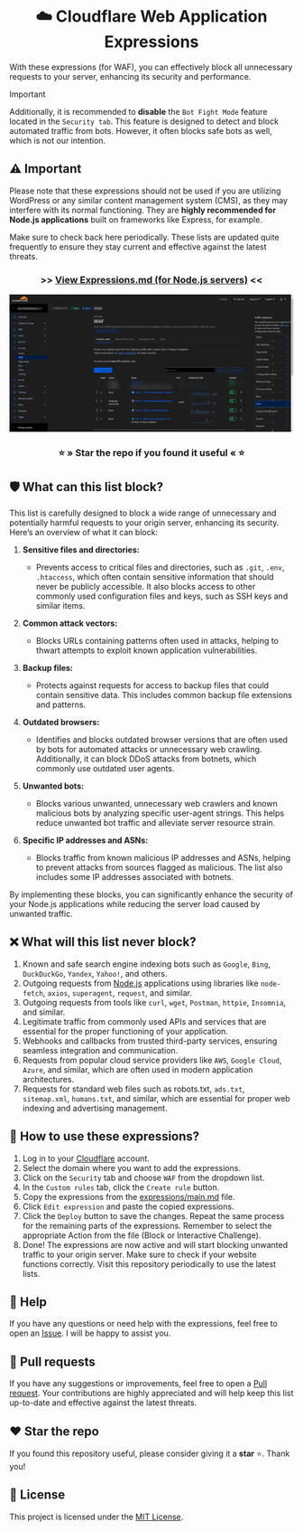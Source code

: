 <div align="center">
    <h1>☁️ Cloudflare Web Application Expressions</h1>
</div>

With these expressions (for WAF), you can effectively block all unnecessary requests to your server, enhancing its security and performance.

> [!IMPORTANT]  
> Additionally, it is recommended to **disable** the `Bot Fight Mode` feature located in the `Security tab`.
> This feature is designed to detect and block automated traffic from bots. However, it often blocks safe bots as well, which is not our intention.


## ⚠️ Important
Please note that these expressions should not be used if you are utilizing WordPress or any similar content management system (CMS), as they may interfere with its normal functioning.
They are **highly recommended for Node.js applications** built on frameworks like Express, for example.

Make sure to check back here periodically. These lists are updated quite frequently to ensure they stay current and effective against the latest threats.

<div align="center">
   <h3>>> <a href="expressions/main.md">View Expressions.md (for Node.js servers)</a> <<</h3>
   <img src="assets/images/brave_7V0Mb1E81rC0.png" alt="Cloudflare Web Application Firewall (WAF)"> 
   <h3>⭐ » Star the repo if you found it useful « ⭐</h3>
</div>


## 🛡️ What can this list block?
This list is carefully designed to block a wide range of unnecessary and potentially harmful requests to your origin server, enhancing its security. Here’s an overview of what it can block:

1. **Sensitive files and directories:**
   - Prevents access to critical files and directories, such as `.git`, `.env`, `.htaccess`, which often contain sensitive information that should never be publicly accessible. It also blocks access to other commonly used configuration files and keys, such as SSH keys and similar items.

2. **Common attack vectors:**
   - Blocks URLs containing patterns often used in attacks, helping to thwart attempts to exploit known application vulnerabilities.

3. **Backup files:**
   - Protects against requests for access to backup files that could contain sensitive data. This includes common backup file extensions and patterns.

4. **Outdated browsers:**
   - Identifies and blocks outdated browser versions that are often used by bots for automated attacks or unnecessary web crawling. Additionally, it can block DDoS attacks from botnets, which commonly use outdated user agents.

5. **Unwanted bots:**
   - Blocks various unwanted, unnecessary web crawlers and known malicious bots by analyzing specific user-agent strings. This helps reduce unwanted bot traffic and alleviate server resource strain.

6. **Specific IP addresses and ASNs:**
   - Blocks traffic from known malicious IP addresses and ASNs, helping to prevent attacks from sources flagged as malicious. The list also includes some IP addresses associated with botnets.

By implementing these blocks, you can significantly enhance the security of your Node.js applications while reducing the server load caused by unwanted traffic.


## ❌ What will this list never block?
1. Known and safe search engine indexing bots such as `Google`, `Bing`, `DuckDuckGo`, `Yandex`, `Yahoo!`, and others.
2. Outgoing requests from [Node.js](https://nodejs.org) applications using libraries like `node-fetch`, `axios`, `superagent`, `request`, and similar.
3. Outgoing requests from tools like `curl`, `wget`, `Postman`, `httpie`, `Insomnia`, and similar.
4. Legitimate traffic from commonly used APIs and services that are essential for the proper functioning of your application.
5. Webhooks and callbacks from trusted third-party services, ensuring seamless integration and communication.
6. Requests from popular cloud service providers like `AWS`, `Google Cloud`, `Azure`, and similar, which are often used in modern application architectures.
7. Requests for standard web files such as robots.txt, `ads.txt`, `sitemap.xml`, `humans.txt`, and similar, which are essential for proper web indexing and advertising management.


## 📝 How to use these expressions?
1. Log in to your [Cloudflare](https://dash.cloudflare.com) account.
2. Select the domain where you want to add the expressions.
3. Click on the `Security` tab and choose `WAF` from the dropdown list.
4. In the `Custom rules` tab, click the `Create rule` button.
5. Copy the expressions from the [expressions/main.md](expressions/main.md) file.
6. Click `Edit expression` and paste the copied expressions.
7. Click the `Deploy` button to save the changes. Repeat the same process for the remaining parts of the expressions. Remember to select the appropriate Action from the file (Block or Interactive Challenge).
8. Done! The expressions are now active and will start blocking unwanted traffic to your origin server. Make sure to check if your website functions correctly. Visit this repository periodically to use the latest lists.


## 🤔 Help
If you have any questions or need help with the expressions, feel free to open an [Issue](https://github.com/sefinek24/cloudflare-waf-expressions/issues). I will be happy to assist you.


## 🤝 Pull requests
If you have any suggestions or improvements, feel free to open a [Pull request](https://github.com/sefinek24/cloudflare-waf-expressions/pulls). Your contributions are highly appreciated and will help keep this list up-to-date and effective against the latest threats.


## ❤️ Star the repo
If you found this repository useful, please consider giving it a **star** ⭐. Thank you!


## 🔖 License
This project is licensed under the [MIT License](LICENSE).


[//]: # (<h3>>> <a href="expressions/php">View Expressions.md &#40;servers with PHP installed&#41;</a> <<</h3>)